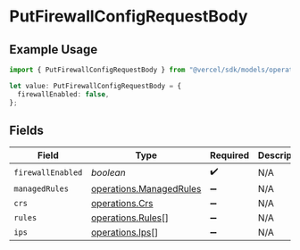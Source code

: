 # PutFirewallConfigRequestBody

## Example Usage

```typescript
import { PutFirewallConfigRequestBody } from "@vercel/sdk/models/operations/putfirewallconfig.js";

let value: PutFirewallConfigRequestBody = {
  firewallEnabled: false,
};
```

## Fields

| Field                                                              | Type                                                               | Required                                                           | Description                                                        |
| ------------------------------------------------------------------ | ------------------------------------------------------------------ | ------------------------------------------------------------------ | ------------------------------------------------------------------ |
| `firewallEnabled`                                                  | *boolean*                                                          | :heavy_check_mark:                                                 | N/A                                                                |
| `managedRules`                                                     | [operations.ManagedRules](../../models/operations/managedrules.md) | :heavy_minus_sign:                                                 | N/A                                                                |
| `crs`                                                              | [operations.Crs](../../models/operations/crs.md)                   | :heavy_minus_sign:                                                 | N/A                                                                |
| `rules`                                                            | [operations.Rules](../../models/operations/rules.md)[]             | :heavy_minus_sign:                                                 | N/A                                                                |
| `ips`                                                              | [operations.Ips](../../models/operations/ips.md)[]                 | :heavy_minus_sign:                                                 | N/A                                                                |